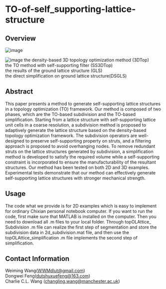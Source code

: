 # TO-of-self_supporting-lattice-structure
## Overview
![image](https://user-images.githubusercontent.com/124340386/222349655-d4113531-157c-4424-a1c8-a7f7aa017ab0.png)

![image](https://user-images.githubusercontent.com/124340386/222351163-927c871b-0e23-46e8-bafc-71dda1a7d818.png)
the density-based 3D topology optimization method (3DTop)  
the TO method with self-supporting filter (SS3DTop)  
the results of the ground lattice structure (GLS)  
the direct simplification on ground lattice structure(DSGLS)  

## Abstract
This paper presents a method to generate self-supporting lattice structures in a topology optimization (TO) framework.
Our method is composed of two phases, which are the TO-based subdivision and the TO-based simplification. Starting
from a lattice structure with self-supporting lattice unit cells in a coarse resolution, a subdivision method is proposed to
adaptively generate the lattice structure based on the density-based topology optimization framework. The subdivision
operators are well-designed to preserve self-supporting property on struts, and a filtering approach is proposed to avoid
overhanging nodes. To remove redundant struts on the lattice structures generated by subdivision, a simplification
method is developed to satisfy the required volume while a self-supporting constraint is incorporated to ensure the
manufacturability of the resultant structures. Our method has been tested on both 2D and 3D examples. Experimental
tests demonstrate that our method can effectively generate self-supporting lattice structures with stronger mechanical
strength.
## Usage
The code what we provide is for 2D examples which is easy to implement for ordinary Chixian personal notebook computer.
If you want to run the code, first make sure that MATLAB is installed on the computer. Then you need to download all .m files to your local folder. Through topOLAttice_ Subdivision .m file can realize the first step of segmentation and store the subdivision data in 2d_subdivision.mat file, and then use the topOLAttice_simplification .m file implements the second step of simplification.

## Contact Information
Weiming Wang(WWMdlut@gmail.com)  
Dongwei Feng(dutshuxuefeng@163.com)  
Charlie C.L. Wang (changling.wang@manchester.ac.uk)
